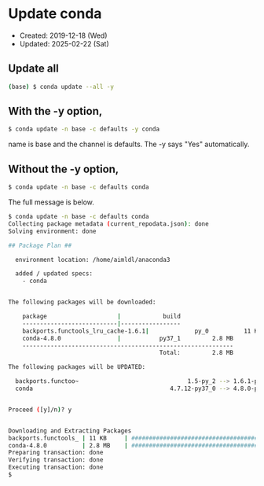 # Update conda
* Created: 2019-12-18 (Wed)
* Updated: 2025-02-22 (Sat)

## Update all
```bash
(base) $ conda update --all -y
```

## With the -y option,
```bash
$ conda update -n base -c defaults -y conda
```
name is base and the channel is defaults. The -y says "Yes" automatically.

## Without the -y option,

```bash
$ conda update -n base -c defaults conda
```

The full message is below.
```bash
$ conda update -n base -c defaults conda
Collecting package metadata (current_repodata.json): done
Solving environment: done

## Package Plan ##

  environment location: /home/aimldl/anaconda3

  added / updated specs:
    - conda


The following packages will be downloaded:

    package                    |            build
    ---------------------------|-----------------
    backports.functools_lru_cache-1.6.1|             py_0          11 KB
    conda-4.8.0                |           py37_1         2.8 MB
    ------------------------------------------------------------
                                           Total:         2.8 MB

The following packages will be UPDATED:

  backports.functoo~                               1.5-py_2 --> 1.6.1-py_0
  conda                                       4.7.12-py37_0 --> 4.8.0-py37_1


Proceed ([y]/n)? y


Downloading and Extracting Packages
backports.functools_ | 11 KB     | ############################################################## | 100%
conda-4.8.0          | 2.8 MB    | ############################################################## | 100%
Preparing transaction: done
Verifying transaction: done
Executing transaction: done
$
```
